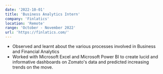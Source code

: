 ```yaml
---
date: '2022-10-01'
title: 'Business Analytics Intern'
company: 'Finlatics'
location: 'Remote'
range: 'October - November 2022'
url: 'https://finlatics.com/'
---
```


- Observed and learnt about the various processes involved in Business and Financial Analytics
- Worked with Microsoft Excel and Microsoft Power BI to create lucid and informative dashboards on Zomato's data and predicted increasing trends on the move.
